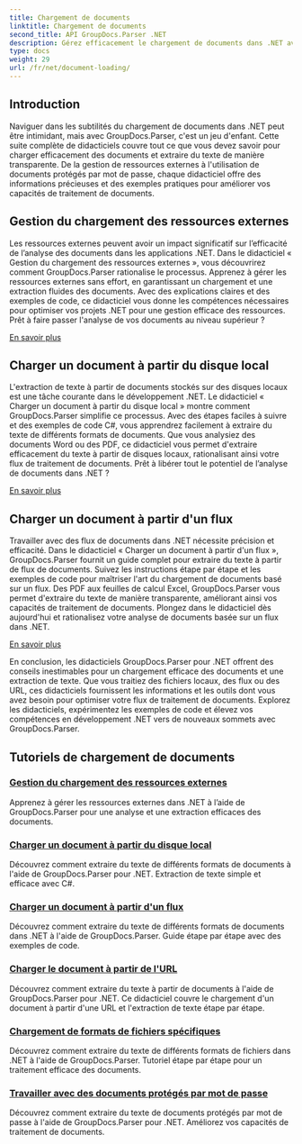 ```yaml
---
title: Chargement de documents
linktitle: Chargement de documents
second_title: API GroupDocs.Parser .NET
description: Gérez efficacement le chargement de documents dans .NET avec GroupDocs.Parser. Apprenez à extraire du texte à partir de disques locaux, de flux, d'URL, etc.
type: docs
weight: 29
url: /fr/net/document-loading/
---
```

## Introduction

Naviguer dans les subtilités du chargement de documents dans .NET peut être intimidant, mais avec GroupDocs.Parser, c'est un jeu d'enfant. Cette suite complète de didacticiels couvre tout ce que vous devez savoir pour charger efficacement des documents et extraire du texte de manière transparente. De la gestion de ressources externes à l'utilisation de documents protégés par mot de passe, chaque didacticiel offre des informations précieuses et des exemples pratiques pour améliorer vos capacités de traitement de documents.

## Gestion du chargement des ressources externes

Les ressources externes peuvent avoir un impact significatif sur l’efficacité de l’analyse des documents dans les applications .NET. Dans le didacticiel « Gestion du chargement des ressources externes », vous découvrirez comment GroupDocs.Parser rationalise le processus. Apprenez à gérer les ressources externes sans effort, en garantissant un chargement et une extraction fluides des documents. Avec des explications claires et des exemples de code, ce didacticiel vous donne les compétences nécessaires pour optimiser vos projets .NET pour une gestion efficace des ressources. Prêt à faire passer l'analyse de vos documents au niveau supérieur ?

[En savoir plus](./handling-loading-of-external-resources/)

## Charger un document à partir du disque local

L'extraction de texte à partir de documents stockés sur des disques locaux est une tâche courante dans le développement .NET. Le didacticiel « Charger un document à partir du disque local » montre comment GroupDocs.Parser simplifie ce processus. Avec des étapes faciles à suivre et des exemples de code C#, vous apprendrez facilement à extraire du texte de différents formats de documents. Que vous analysiez des documents Word ou des PDF, ce didacticiel vous permet d'extraire efficacement du texte à partir de disques locaux, rationalisant ainsi votre flux de traitement de documents. Prêt à libérer tout le potentiel de l’analyse de documents dans .NET ?

[En savoir plus](./load-document-from-local-disk/)

## Charger un document à partir d'un flux

Travailler avec des flux de documents dans .NET nécessite précision et efficacité. Dans le didacticiel « Charger un document à partir d'un flux », GroupDocs.Parser fournit un guide complet pour extraire du texte à partir de flux de documents. Suivez les instructions étape par étape et les exemples de code pour maîtriser l'art du chargement de documents basé sur un flux. Des PDF aux feuilles de calcul Excel, GroupDocs.Parser vous permet d'extraire du texte de manière transparente, améliorant ainsi vos capacités de traitement de documents. Plongez dans le didacticiel dès aujourd'hui et rationalisez votre analyse de documents basée sur un flux dans .NET.

[En savoir plus](./load-document-from-stream/)

En conclusion, les didacticiels GroupDocs.Parser pour .NET offrent des conseils inestimables pour un chargement efficace des documents et une extraction de texte. Que vous traitiez des fichiers locaux, des flux ou des URL, ces didacticiels fournissent les informations et les outils dont vous avez besoin pour optimiser votre flux de traitement de documents. Explorez les didacticiels, expérimentez les exemples de code et élevez vos compétences en développement .NET vers de nouveaux sommets avec GroupDocs.Parser.

## Tutoriels de chargement de documents
### [Gestion du chargement des ressources externes](./handling-loading-of-external-resources/)
Apprenez à gérer les ressources externes dans .NET à l’aide de GroupDocs.Parser pour une analyse et une extraction efficaces des documents.
### [Charger un document à partir du disque local](./load-document-from-local-disk/)
Découvrez comment extraire du texte de différents formats de documents à l'aide de GroupDocs.Parser pour .NET. Extraction de texte simple et efficace avec C#.
### [Charger un document à partir d'un flux](./load-document-from-stream/)
Découvrez comment extraire du texte de différents formats de documents dans .NET à l'aide de GroupDocs.Parser. Guide étape par étape avec des exemples de code.
### [Charger le document à partir de l'URL](./load-document-from-url/)
Découvrez comment extraire du texte à partir de documents à l'aide de GroupDocs.Parser pour .NET. Ce didacticiel couvre le chargement d'un document à partir d'une URL et l'extraction de texte étape par étape.
### [Chargement de formats de fichiers spécifiques](./loading-specific-file-formats/)
Découvrez comment extraire du texte de différents formats de fichiers dans .NET à l'aide de GroupDocs.Parser. Tutoriel étape par étape pour un traitement efficace des documents.
### [Travailler avec des documents protégés par mot de passe](./working-with-password-protected-documents/)
Découvrez comment extraire du texte de documents protégés par mot de passe à l'aide de GroupDocs.Parser pour .NET. Améliorez vos capacités de traitement de documents.